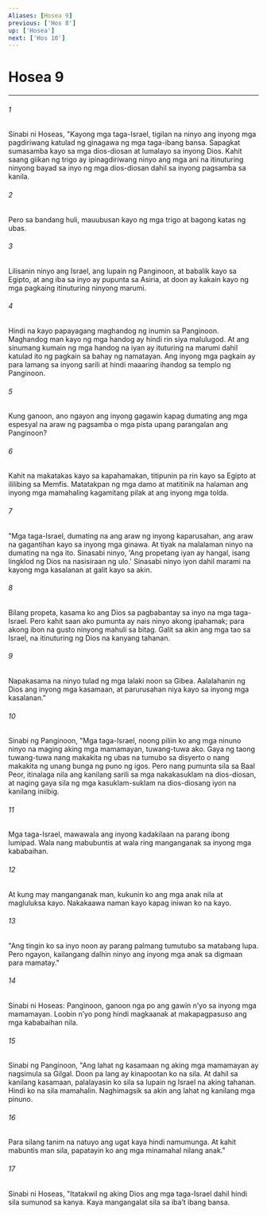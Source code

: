 ```yaml
---
Aliases: [Hosea 9]
previous: ['Hos 8']
up: ['Hosea']
next: ['Hos 10']
---
```

# Hosea 9

***

###### 1
Sinabi ni Hoseas, "Kayong mga taga-Israel, tigilan na ninyo ang inyong mga pagdiriwang katulad ng ginagawa ng mga taga-ibang bansa. Sapagkat sumasamba kayo sa mga dios-diosan at lumalayo sa inyong Dios. Kahit saang giikan ng trigo ay ipinagdiriwang ninyo ang mga ani na itinuturing ninyong bayad sa inyo ng mga dios-diosan dahil sa inyong pagsamba sa kanila. 

###### 2
Pero sa bandang huli, mauubusan kayo ng mga trigo at bagong katas ng ubas. 

###### 3
Lilisanin ninyo ang Israel, ang lupain ng Panginoon, at babalik kayo sa Egipto, at ang iba sa inyo ay pupunta sa Asiria, at doon ay kakain kayo ng mga pagkaing itinuturing ninyong marumi. 

###### 4
Hindi na kayo papayagang maghandog ng inumin sa Panginoon. Maghandog man kayo ng mga handog ay hindi rin siya malulugod. At ang sinumang kumain ng mga handog na iyan ay ituturing na marumi dahil katulad ito ng pagkain sa bahay ng namatayan. Ang inyong mga pagkain ay para lamang sa inyong sarili at hindi maaaring ihandog sa templo ng Panginoon. 

###### 5
Kung ganoon, ano ngayon ang inyong gagawin kapag dumating ang mga espesyal na araw ng pagsamba o mga pista upang parangalan ang Panginoon? 

###### 6
Kahit na makatakas kayo sa kapahamakan, titipunin pa rin kayo sa Egipto at ililibing sa Memfis. Matatakpan ng mga damo at matitinik na halaman ang inyong mga mamahaling kagamitang pilak at ang inyong mga tolda. 

###### 7
"Mga taga-Israel, dumating na ang araw ng inyong kaparusahan, ang araw na gagantihan kayo sa inyong mga ginawa. At tiyak na malalaman ninyo na dumating na nga ito. Sinasabi ninyo, 'Ang propetang iyan ay hangal, isang lingklod ng Dios na nasisiraan ng ulo.' Sinasabi ninyo iyon dahil marami na kayong mga kasalanan at galit kayo sa akin. 

###### 8
Bilang propeta, kasama ko ang Dios sa pagbabantay sa inyo na mga taga-Israel. Pero kahit saan ako pumunta ay nais ninyo akong ipahamak; para akong ibon na gusto ninyong mahuli sa bitag. Galit sa akin ang mga tao sa Israel, na itinuturing ng Dios na kanyang tahanan. 

###### 9
Napakasama na ninyo tulad ng mga lalaki noon sa Gibea. Aalalahanin ng Dios ang inyong mga kasamaan, at parurusahan niya kayo sa inyong mga kasalanan." 

###### 10
Sinabi ng Panginoon, "Mga taga-Israel, noong piliin ko ang mga ninuno ninyo na maging aking mga mamamayan, tuwang-tuwa ako. Gaya ng taong tuwang-tuwa nang makakita ng ubas na tumubo sa disyerto o nang makakita ng unang bunga ng puno ng igos. Pero nang pumunta sila sa Baal Peor, itinalaga nila ang kanilang sarili sa mga nakakasuklam na dios-diosan, at naging gaya sila ng mga kasuklam-suklam na dios-diosang iyon na kanilang iniibig. 

###### 11
Mga taga-Israel, mawawala ang inyong kadakilaan na parang ibong lumipad. Wala nang mabubuntis at wala ring manganganak sa inyong mga kababaihan. 

###### 12
At kung may manganganak man, kukunin ko ang mga anak nila at magluluksa kayo. Nakakaawa naman kayo kapag iniwan ko na kayo. 

###### 13
"Ang tingin ko sa inyo noon ay parang palmang tumutubo sa matabang lupa. Pero ngayon, kailangang dalhin ninyo ang inyong mga anak sa digmaan para mamatay." 

###### 14
Sinabi ni Hoseas: Panginoon, ganoon nga po ang gawin nʼyo sa inyong mga mamamayan. Loobin nʼyo pong hindi magkaanak at makapagpasuso ang mga kababaihan nila. 

###### 15
Sinabi ng Panginoon, "Ang lahat ng kasamaan ng aking mga mamamayan ay nagsimula sa Gilgal. Doon pa lang ay kinapootan ko na sila. At dahil sa kanilang kasamaan, palalayasin ko sila sa lupain ng Israel na aking tahanan. Hindi ko na sila mamahalin. Naghimagsik sa akin ang lahat ng kanilang mga pinuno. 

###### 16
Para silang tanim na natuyo ang ugat kaya hindi namumunga. At kahit mabuntis man sila, papatayin ko ang mga minamahal nilang anak." 

###### 17
Sinabi ni Hoseas, "Itatakwil ng aking Dios ang mga taga-Israel dahil hindi sila sumunod sa kanya. Kaya mangangalat sila sa ibaʼt ibang bansa.
